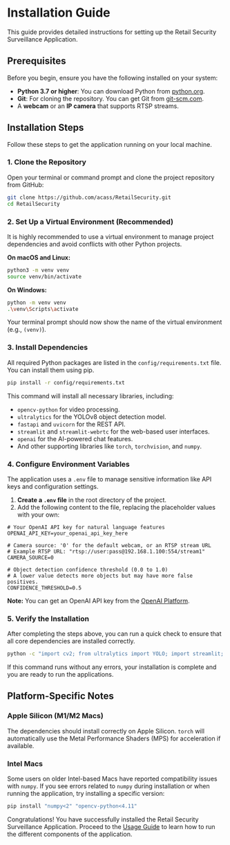# Installation Guide

This guide provides detailed instructions for setting up the Retail Security Surveillance Application.

## Prerequisites

Before you begin, ensure you have the following installed on your system:

*   **Python 3.7 or higher**: You can download Python from [python.org](https://www.python.org/downloads/).
*   **Git**: For cloning the repository. You can get Git from [git-scm.com](https://git-scm.com/downloads).
*   A **webcam** or an **IP camera** that supports RTSP streams.

## Installation Steps

Follow these steps to get the application running on your local machine.

### 1. Clone the Repository

Open your terminal or command prompt and clone the project repository from GitHub:

```bash
git clone https://github.com/acass/RetailSecurity.git
cd RetailSecurity
```

### 2. Set Up a Virtual Environment (Recommended)

It is highly recommended to use a virtual environment to manage project dependencies and avoid conflicts with other Python projects.

**On macOS and Linux:**

```bash
python3 -m venv venv
source venv/bin/activate
```

**On Windows:**

```bash
python -m venv venv
.\venv\Scripts\activate
```

Your terminal prompt should now show the name of the virtual environment (e.g., `(venv)`).

### 3. Install Dependencies

All required Python packages are listed in the `config/requirements.txt` file. You can install them using pip.

```bash
pip install -r config/requirements.txt
```

This command will install all necessary libraries, including:
*   `opencv-python` for video processing.
*   `ultralytics` for the YOLOv8 object detection model.
*   `fastapi` and `uvicorn` for the REST API.
*   `streamlit` and `streamlit-webrtc` for the web-based user interfaces.
*   `openai` for the AI-powered chat features.
*   And other supporting libraries like `torch`, `torchvision`, and `numpy`.

### 4. Configure Environment Variables

The application uses a `.env` file to manage sensitive information like API keys and configuration settings.

1.  **Create a `.env` file** in the root directory of the project.
2.  Add the following content to the file, replacing the placeholder values with your own:

```env
# Your OpenAI API key for natural language features
OPENAI_API_KEY=your_openai_api_key_here

# Camera source: '0' for the default webcam, or an RTSP stream URL
# Example RTSP URL: "rtsp://user:pass@192.168.1.100:554/stream1"
CAMERA_SOURCE=0

# Object detection confidence threshold (0.0 to 1.0)
# A lower value detects more objects but may have more false positives.
CONFIDENCE_THRESHOLD=0.5
```

**Note:** You can get an OpenAI API key from the [OpenAI Platform](https://platform.openai.com/account/api-keys).

### 5. Verify the Installation

After completing the steps above, you can run a quick check to ensure that all core dependencies are installed correctly.

```bash
python -c "import cv2; from ultralytics import YOLO; import streamlit; import fastapi; print('All major dependencies loaded successfully!')"
```

If this command runs without any errors, your installation is complete and you are ready to run the applications.

## Platform-Specific Notes

### Apple Silicon (M1/M2 Macs)

The dependencies should install correctly on Apple Silicon. `torch` will automatically use the Metal Performance Shaders (MPS) for acceleration if available.

### Intel Macs

Some users on older Intel-based Macs have reported compatibility issues with `numpy`. If you see errors related to `numpy` during installation or when running the application, try installing a specific version:

```bash
pip install "numpy<2" "opencv-python<4.11"
```

Congratulations! You have successfully installed the Retail Security Surveillance Application. Proceed to the [Usage Guide](USAGE.md) to learn how to run the different components of the application.
